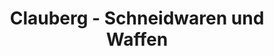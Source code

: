 ---
title: "Clauberg - Schneidwaren und Waffen"
url: /kiel/clauberg-schneidwaren-und-waffen/
shop: Allgemein
---